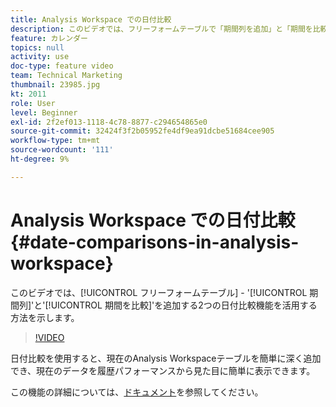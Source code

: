 ```yaml
---
title: Analysis Workspace での日付比較
description: このビデオでは、フリーフォームテーブルで「期間列を追加」と「期間を比較」の2つの日付比較機能を活用する方法を示します。
feature: カレンダー
topics: null
activity: use
doc-type: feature video
team: Technical Marketing
thumbnail: 23985.jpg
kt: 2011
role: User
level: Beginner
exl-id: 2f2ef013-1118-4c78-8877-c294654865e0
source-git-commit: 32424f3f2b05952fe4df9ea91dcbe51684cee905
workflow-type: tm+mt
source-wordcount: '111'
ht-degree: 9%

---
```


# Analysis Workspace での日付比較 {#date-comparisons-in-analysis-workspace}

このビデオでは、[!UICONTROL フリーフォームテーブル] - &#39;[!UICONTROL 期間列]&#39;と&#39;[!UICONTROL 期間を比較]&#39;を追加する2つの日付比較機能を活用する方法を示します。

>[!VIDEO](https://video.tv.adobe.com/v/23985/?quality=12)

日付比較を使用すると、現在のAnalysis Workspaceテーブルを簡単に深く追加でき、現在のデータを履歴パフォーマンスから見た目に簡単に表示できます。

この機能の詳細については、[ドキュメント](https://marketing.adobe.com/resources/help/en_US/analytics/analysis-workspace/time_comparison.html)を参照してください。
